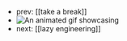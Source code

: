 - prev: [[take a break]]
- ![An animated gif showcasing ](../assets/Persona-5-Take-Your-Time-gif-001-20170730_1691893079229_0.gif)
- next: [[lazy engineering]]